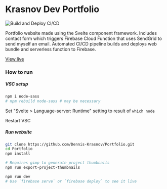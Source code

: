 # Krasnov Dev Portfolio
![Build and Deploy CI/CD](https://github.com/Dennis-Krasnov/Portfolio/workflows/Build%20and%20Deploy%20CI/CD/badge.svg)

Portfolio website made using the Svelte component framework. Includes contact form which triggers Firebase Cloud Function that uses SendGrid to send myself an email. Automated CI/CD pipeline builds and deploys web bundle and serverless function to Firebase.

[View live](https://krasnov.dev/)

### How to run

##### VSC setup

```bash
npm i node-sass
# npm rebuild node-sass # may be necessary
```

Set "Svelte > Language-server: Runtime" setting to result of `which node`

Restart VSC

##### Run website

```bash
git clone https://github.com/Dennis-Krasnov/Portfolio.git
cd Portfolio
npm install

# Requires gimp to generate project thumbnails
npm run export-project-thumbnails

npm run dev
# Use `firebase serve` or `firebase deploy` to see it live
```